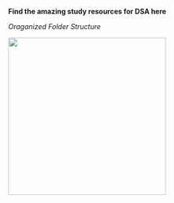 **Find the amazing study resources for DSA here**

_*Oraganized Folder Structure*_

<img src="https://www.programiz.com/sites/tutorial2program/files/how-to-dsa-2.png" width='320px' height='auto' style="border: radius 6px;"/>
